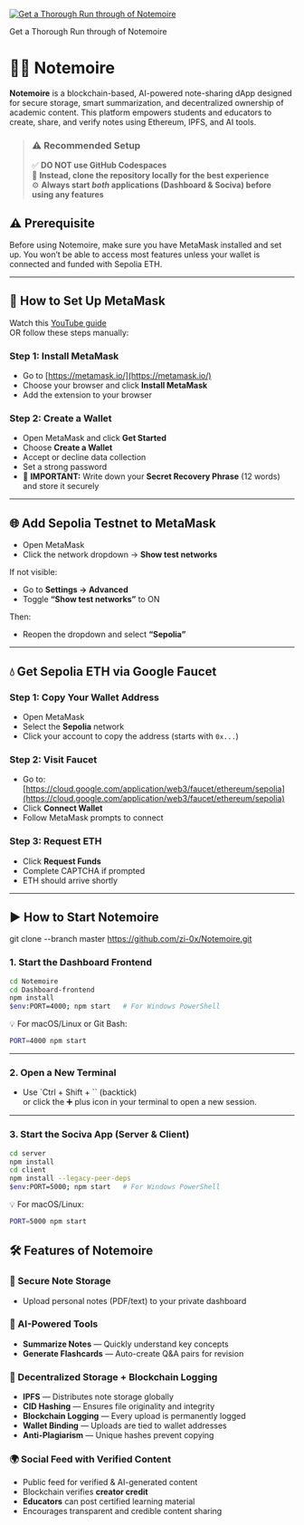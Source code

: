 [![Get a Thorough Run through of Notemoire](https://img.youtube.com/vi/YJOaasEOOjU/0.jpg)](https://youtu.be/YJOaasEOOjU?si=Va2iaGkm-l0VoVBS)

Get a Thorough Run through of Notemoire 

# 🧙‍♂️ Notemoire

**Notemoire** is a blockchain-based, AI-powered note-sharing dApp designed for secure storage, smart summarization, and decentralized ownership of academic content. This platform empowers students and educators to create, share, and verify notes using Ethereum, IPFS, and AI tools.

> ### ⚠️ Recommended Setup
> ✅ **DO NOT use GitHub Codespaces**  
> 🔄 **Instead, clone the repository locally for the best experience**  
> ⚙️ **Always start _both_ applications (Dashboard & Sociva) before using any features**

## ⚠️ Prerequisite

Before using Notemoire, make sure you have MetaMask installed and set up.
You won’t be able to access most features unless your wallet is connected and funded with Sepolia ETH.

---

## 🦊 How to Set Up MetaMask

Watch this [YouTube guide](https://youtu.be/-5ugtAt4t1A)  
OR follow these steps manually:

### Step 1: Install MetaMask

- Go to [https://metamask.io/](https://metamask.io/)
- Choose your browser and click **Install MetaMask**
- Add the extension to your browser

### Step 2: Create a Wallet

- Open MetaMask and click **Get Started**
- Choose **Create a Wallet**
- Accept or decline data collection
- Set a strong password
- 📜 **IMPORTANT:** Write down your **Secret Recovery Phrase** (12 words) and store it securely

---

## 🌐 Add Sepolia Testnet to MetaMask

- Open MetaMask
- Click the network dropdown → **Show test networks**

If not visible:
- Go to **Settings → Advanced**
- Toggle **“Show test networks”** to ON

Then:
- Reopen the dropdown and select **“Sepolia”**

---

## 💧 Get Sepolia ETH via Google Faucet

### Step 1: Copy Your Wallet Address

- Open MetaMask
- Select the **Sepolia** network
- Click your account to copy the address (starts with `0x...`)

### Step 2: Visit Faucet

- Go to: [https://cloud.google.com/application/web3/faucet/ethereum/sepolia](https://cloud.google.com/application/web3/faucet/ethereum/sepolia)
- Click **Connect Wallet**
- Follow MetaMask prompts to connect

### Step 3: Request ETH

- Click **Request Funds**
- Complete CAPTCHA if prompted
- ETH should arrive shortly

---

## ▶️ How to Start Notemoire
git clone --branch master https://github.com/zi-0x/Notemoire.git 
### 1. Start the Dashboard Frontend

```bash
cd Notemoire
cd Dashboard-frontend
npm install
$env:PORT=4000; npm start   # For Windows PowerShell
```

💡 For macOS/Linux or Git Bash:

```bash
PORT=4000 npm start
```

---

### 2. Open a New Terminal

- Use `Ctrl + Shift + \`` (backtick)  
  or click the ➕ plus icon in your terminal to open a new session.

---

### 3. Start the Sociva App (Server & Client)

```bash
cd server
npm install
cd client
npm install --legacy-peer-deps
$env:PORT=5000; npm start   # For Windows PowerShell
```

💡 For macOS/Linux:

```bash
PORT=5000 npm start
```


## 🛠️ Features of Notemoire

### 🔐 Secure Note Storage

- Upload personal notes (PDF/text) to your private dashboard

### 🧠 AI-Powered Tools

- **Summarize Notes** — Quickly understand key concepts
- **Generate Flashcards** — Auto-create Q&A pairs for revision

### 🔗 Decentralized Storage + Blockchain Logging

- **IPFS** — Distributes note storage globally
- **CID Hashing** — Ensures file originality and integrity
- **Blockchain Logging** — Every upload is permanently logged
- **Wallet Binding** — Uploads are tied to wallet addresses
- **Anti-Plagiarism** — Unique hashes prevent copying

### 🌍 Social Feed with Verified Content

- Public feed for verified & AI-generated content
- Blockchain verifies **creator credit**
- **Educators** can post certified learning material
- Encourages transparent and credible content sharing
